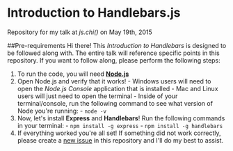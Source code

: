 # Introduction to Handlebars.js
Repository for my talk at *js.chi()* on May 19th, 2015

##Pre-requirements
Hi there! This *Introduction to Handlebars* is designed to be followed along with. The entire talk will reference specific points in this repository. If you want to follow along, please perform the following steps:
  1. To run the code, you will need **<a href="https://nodejs.org/download/">Node.js</a>**
  2. Open Node.js and verify that it works!
    - Windows users will need to open the *Node.js Console* application that is installed
    - Mac and Linux users will just need to open the terminal
    - Inside of your terminal/console, run the following command to see what version of Node you're running:
    - `node -v` 
  3. Now, let's install **Express** and **Handlebars**! Run the following commands in your terminal:
    - `npm install -g express`
    - `npm install -g handlebars`
  4. If everything worked you're all set! If something did not work correctly, please create a <a href="https://github.com/code-for-coffee/IntroductionToHandlebars/issues/new">new issue</a> in this repository and I'll do my best to assist. 
